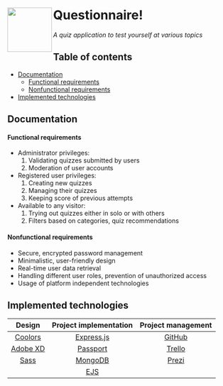 # Questionnaire! <img src="https://user-images.githubusercontent.com/60669213/157913621-cae6cc5c-f143-4720-8c3b-9ec761f5746b.png" height="100" align="left" />

*A quiz application to test yourself at various topics*

## Table of contents
- [Documentation](#Documentation)
  - [Functional requirements](#Functional-requirements)
  - [Nonfunctional requirements](#Nonfunctional-requirements)
- [Implemented technologies](#Technologies)

## Documentation
#### Functional requirements
- Administrator privileges:
  1. Validating quizzes submitted by users
  2. Moderation of user accounts
- Registered user privileges:
  1. Creating new quizzes
  2. Managing their quizzes
  3. Keeping score of previous attempts
- Available to any visitor:
  1. Trying out quizzes either in solo or with others
  2. Filters based on categories, quiz recommendations

#### Nonfunctional requirements
- Secure, encrypted password management
- Minimalistic, user-friendly design
- Real-time user data retrieval
- Handling different user roles, prevention of unauthorized access
- Usage of platform independent technologies

## Implemented technologies

|Design|Project implementation|Project management|
| :----: | :----: | :----: |
|[Coolors](https://coolors.co/)|[Express.js](https://expressjs.com/)|[GitHub]()|
|[Adobe XD](https://www.adobe.com/products/xd.html)|[Passport](https://www.passportjs.org/)|[Trello](https://trello.com/en)|
|[Sass](https://sass-lang.com/)|[MongoDB](https://www.mongodb.com/atlas/database)|[Prezi](https://prezi.com/)|
||[EJS](https://ejs.co/)||
